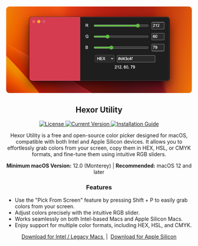 <p align="center">
  <img src="https://raw.githubusercontent.com/problaze20/Hexor-Utility/refs/heads/main/Images/HU-Image.png" alt="Hexor Utility Screenshot" />
</p>

<h2 align="center">Hexor Utility</h2>

<p align="center">
  <a href="https://github.com/problaze20/Hexor-Utility/blob/main/LICENSE">
    <img src="https://img.shields.io/github/license/problaze20/Hexor-Utility?style=flat-square" alt="License" />
  </a>
  <a href="#">
    <img src="https://img.shields.io/badge/Current_Version-v1.0.3-d53c50?style=flat-square" alt="Current Version" />
  </a>
  <a href="https://github.com/problaze20/Hexor-Utility/blob/main/Installation.md">
    <img src="https://img.shields.io/badge/Installation_Guide-d53c50?style=flat-square" alt="Installation Guide" />
  </a>
</p>


<p align="center"> Hexor Utility is a free and open-source color picker designed for macOS, compatible with both Intel and Apple Silicon devices. It allows you to effortlessly grab colors from your screen, copy them in HEX, HSL, or CMYK formats, and fine-tune them using intuitive RGB sliders. </p>
<p align="center"> <b>Minimum macOS Version:</b> 12.0 (Monterey) | <b>Recommended:</b> macOS 12 and later </p>

<h3 align="center">Features</h3>

<ul>
   <li>Use the "Pick From Screen" feature by pressing Shift + P to easily grab colors from your screen.</li>
   <li>Adjust colors precisely with the intuitive RGB slider.</li>
   <li>Works seamlessly on both Intel-based Macs and Apple Silicon Macs.</li>
   <li>Enjoy support for multiple color formats, including HEX, HSL, and CMYK.</li>
</ul>


<p align="center">
  <a href="https://github.com/problaze20/Hexor-Utility/releases/download/v1.0.3/Hexor-util-mac-64x-v1.0.3.zip">
    Download for Intel / Legacy Macs
  </a>
  &nbsp;|&nbsp;
  <a href="https://github.com/problaze20/Hexor-Utility/releases/download/v1.0.3/Hexor-util-mac-arm64-v1.0.3.zip">
    Download for Apple Silicon
  </a>
</p>
